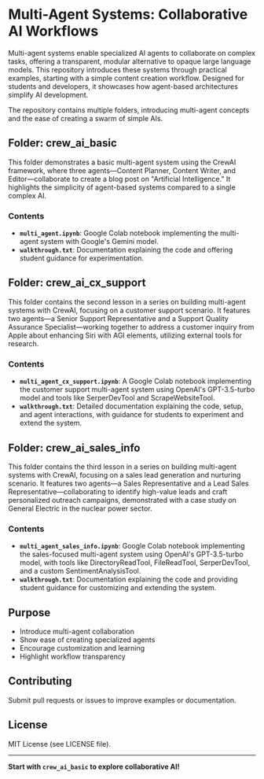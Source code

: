 # Multi-Agent Systems: Collaborative AI Workflows 

Multi-agent systems enable specialized AI agents to collaborate on complex tasks, offering a transparent, modular alternative to opaque large language models. This repository introduces these systems through practical examples, starting with a simple content creation workflow. Designed for students and developers, it showcases how agent-based architectures simplify AI development. 
 
The repository contains multiple folders, introducing multi-agent concepts and the ease of creating a swarm of simple AIs.
  
## Folder: crew_ai_basic
    
This folder demonstrates a basic multi-agent system using the CrewAI framework, where three agents—Content Planner, Content Writer, and Editor—collaborate to create a blog post on "Artificial Intelligence." It highlights the simplicity of agent-based systems compared to a single complex AI.
  
### Contents     
   
- **`multi_agent.ipynb`**: Google Colab notebook implementing the multi-agent system with Google's Gemini model. 
- **`walkthrough.txt`**: Documentation explaining the code and offering student guidance for experimentation.  
   
 
## Folder: crew_ai_cx_support

This folder contains the second lesson in a series on building multi-agent systems with CrewAI, focusing on a customer support scenario. It features two agents—a Senior Support Representative and a Support Quality Assurance Specialist—working together to address a customer inquiry from Apple about enhancing Siri with AGI elements, utilizing external tools for research.
 
### Contents 

- **`multi_agent_cx_support.ipynb`**: A Google Colab notebook implementing the customer support multi-agent system using OpenAI's GPT-3.5-turbo model and tools like SerperDevTool and ScrapeWebsiteTool.
- **`walkthrough.txt`**: Detailed documentation explaining the code, setup, and agent interactions, with guidance for students to experiment and extend the system.


## Folder: crew_ai_sales_info

This folder contains the third lesson in a series on building multi-agent systems with CrewAI, focusing on a sales lead generation and nurturing scenario. It features two agents—a Sales Representative and a Lead Sales Representative—collaborating to identify high-value leads and craft personalized outreach campaigns, demonstrated with a case study on General Electric in the nuclear power sector.

### Contents

- **`multi_agent_sales_info.ipynb`**: Google Colab notebook implementing the sales-focused multi-agent system using OpenAI's GPT-3.5-turbo model, with tools like DirectoryReadTool, FileReadTool, SerperDevTool, and a custom SentimentAnalysisTool.
- **`walkthrough.txt`**: Documentation explaining the code and providing student guidance for customizing and extending the system.




## Purpose 

- Introduce multi-agent collaboration
- Show ease of creating specialized agents
- Encourage customization and learning
- Highlight workflow transparency

## Contributing

Submit pull requests or issues to improve examples or documentation.

## License

MIT License (see LICENSE file).

---

**Start with `crew_ai_basic` to explore collaborative AI!**
